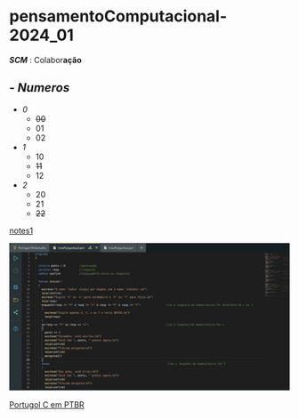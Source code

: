# pensamentoComputacional-2024_01

***SCM*** : Colabor**ação**

## - ***Numeros***
  - *0*
    - ~~00~~
    - 01
    - 02
  - *1*
    - 10
    - ~~11~~
    - 12
  - *2*
    - 20
    - 21
    - ~~22~~

[notes1](2024_03_21/notes1.md)

![alt text](image-1.png)


[Portugol C em PTBR](https://portugol.dev)